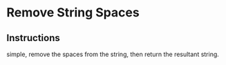 # Remove String Spaces

## Instructions

simple, remove the spaces from the string, then return the
resultant string.